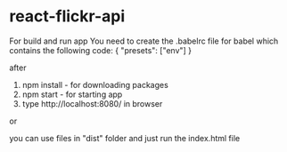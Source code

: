 # react-flickr-api

For build and run app You need to create the .babelrc file for babel which contains the following code:
{
  "presets": ["env"]
}

after

1. npm install - for downloading packages
2. npm start - for starting app
3. type http://localhost:8080/ in browser

or

you can use files in "dist" folder and just run the index.html file

